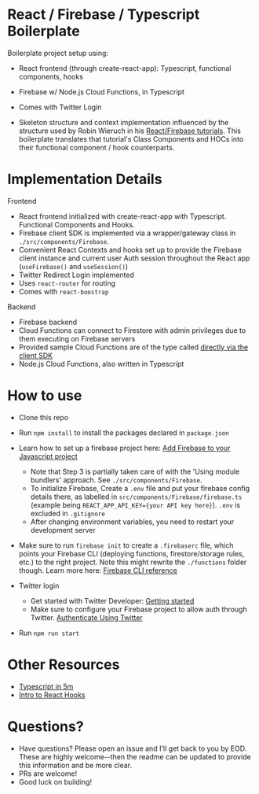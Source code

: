 # React / Firebase / Typescript Boilerplate
Boilerplate project setup using:

- React frontend (through create-react-app): Typescript, functional components, hooks
- Firebase w/ Node.js Cloud Functions, in Typescript
- Comes with Twitter Login

- Skeleton structure and context implementation influenced by the structure used by Robin Wieruch in his [React/Firebase tutorials](https://www.robinwieruch.de/complete-firebase-authentication-react-tutorial). This boilerplate translates that tutorial's Class Components and HOCs into their functional component / hook counterparts.

# Implementation Details
Frontend
- React frontend initialized with create-react-app with Typescript. Functional Components and Hooks.
- Firebase client SDK is implemented via a wrapper/gateway class in `./src/components/Firebase`. 
- Convenient React Contexts and hooks set up to provide the Firebase client instance and current user Auth session throughout the React app (`useFirebase()` and `useSession()`)
- Twitter Redirect Login implemented
- Uses `react-router` for routing
- Comes with `react-boostrap`

Backend
- Firebase backend
- Cloud Functions can connect to Firestore with admin privileges due to them executing on Firebase servers
- Provided sample Cloud Functions are of the type called [directly via the client SDK](https://firebase.google.com/docs/functions/callable)
- Node.js Cloud Functions, also written in Typescript

# How to use
- Clone this repo
- Run `npm install` to install the packages declared in `package.json`
- Learn how to set up a firebase project here: [Add Firebase to your Javascript project](https://firebase.google.com/docs/web/setup)
    - Note that Step 3 is partially taken care of with the 'Using module bundlers' approach. See `./src/components/Firebase`.
    - To initialize Firebase, Create a `.env` file and put your firebase config details there, as labelled in `src/components/Firebase/firebase.ts` (example being `REACT_APP_API_KEY={your API key here}`). `.env` is excluded in `.gitignore`
    - After changing environment variables, you need to restart your development server
- Make sure to run `firebase init` to create a `.firebaserc` file, which points your Firebase CLI (deploying functions, firestore/storage rules, etc.) to the right project. Note this might rewrite the `./functions` folder though. Learn more here: [Firebase CLI reference](https://firebase.google.com/docs/cli)
- Twitter login
    - Get started with Twitter Developer: [Getting started](https://developer.twitter.com/en/docs/basics/getting-started)
    - Make sure to configure your Firebase project to allow auth through Twitter. [Authenticate Using Twitter](https://firebase.google.com/docs/auth/web/twitter-login)
    
- Run `npm run start`

# Other Resources
- [Typescript in 5m](https://www.typescriptlang.org/docs/handbook/typescript-in-5-minutes.html)
- [Intro to React Hooks](https://reactjs.org/docs/hooks-intro.html)


# Questions?

- Have questions? Please open an issue and I'll get back to you by EOD. These are highly welcome--then the readme can be updated to provide this information and be more clear.
- PRs are welcome!
- Good luck on building!